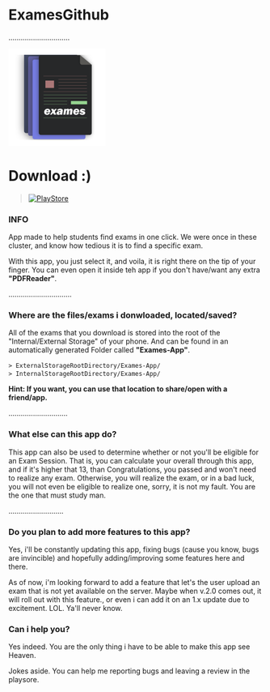 # ExamesGithub

..............................

![logo.png](/app/src/main/res/mipmap-xxxhdpi/ic_launcher.png)


# Download :)
> [![PlayStore](http://www.marinepartsexpress.com/images/googleplay150.png)](https://play.google.com/store/apps/details?id=com.kishan.exames)



### INFO
  App made to help students find exams in one click. We were once in these cluster, and know how tedious it is to find a specific exam.
	
  With this app, you just select it, and voila, it is right there on the tip of your finger. You can even open it inside teh app if you don't have/want any extra <b>"PDFReader"</b>. 

...............................

### Where are the files/exams i donwloaded, located/saved?
  All of the exams that you download is stored into the root of the "Internal/External Storage" of your phone. And can be found in an automatically generated Folder called <b>"Exames-App"</b>.

    > ExternalStorageRootDirectory/Exames-App/  
    > InternalStorageRootDirectory/Exames-App/

  <b> Hint: If you want, you can use that location to share/open with a friend/app.</b>

.............................

### What else can this app do?
This app can also be used to determine whether or not you'll be eligible for an Exam Session. That is, you can calculate your overall through this app, and if it's higher that 13, than Congratulations, you passed and won't need to realize any exam. Otherwise, you will realize the exam, or in a bad luck, you will not even be eligible to realize one, sorry, it is not my fault. You are the one that must study man.


...........................

### Do you plan to add more features to this app?
Yes, i'll be constantly updating this app, fixing bugs (cause you know, bugs are invincible) and hopefully adding/improving some features here and there.

As of now, i'm looking forward to add a feature that let's the user upload an exam that is not yet available on the server. Maybe when v.2.0 comes out, it will roll out with this feature., or even i can add it on an 1.x update due to excitement. LOL. Ya'll never know.

### Can i help you?
Yes indeed. You are the only thing i have to be able to make this app see Heaven.

Jokes aside.
You can help me reporting bugs and leaving a review in the playsore. 
